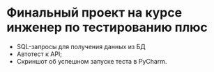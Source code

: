 # Финальный проект на курсе инженер по тестированию плюс 
- SQL-запросы для получения данных из БД 
- Автотест к API;
- Скриншот об успешном запуске теста в PyCharm.


